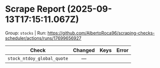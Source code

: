 # Scrape Report (2025-09-13T17:15:11.067Z)

Group: `stocks`  |  Run: https://github.com/AlbertoRoca96/scraping-checks-scheduler/actions/runs/17699656927

| Check | Changed | Keys | Error |
|---|:---:|:--|:--|
| `stock_ntdoy_global_quote` | — |  |  |
